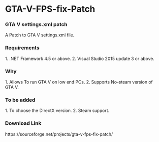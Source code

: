 # GTA-V-FPS-fix-Patch
<h3>GTA V settings.xml patch</h3>
A Patch to GTA V settings.xml file.

<h3>Requirements</h3> 
1.  .NET Framework 4.5 or above.
2.  Visual Studio 2015 update 3 or above.

<h3>Why</h3>
1.  Allows To run GTA V on low end PCs.
2.  Supports No-steam version of GTA V.

<h3>To be added</h3>
1.  To choose the DirectX version.
2.  Steam support.

<h3>Download Link</h3>
https://sourceforge.net/projects/gta-v-fps-fix-patch/
